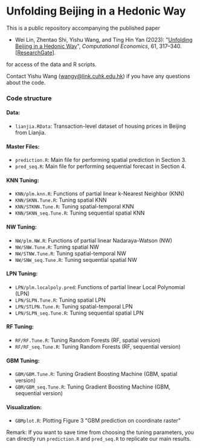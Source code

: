 # Unfolding Beijing in a Hedonic Way

This is a public repository accompanying the published paper
* Wei Lin, Zhentao Shi, Yishu Wang, and Ting Hin Yan (2023): "[Unfolding Beijing in a Hedonic Way](https://link.springer.com/article/10.1007/s10614-021-10209-3)",  *Computational Economics*, 61, 317–340. [[ResearchGate](https://www.researchgate.net/publication/339551353_Unfolding_Beijing_in_a_Hedonic_Way)].

for access of the data and R scripts. 

Contact Yishu Wang ([wangy@link.cuhk.edu.hk](wangy@link.cuhk.edu.hk)) if you have any questions about the code.

### Code structure

#### Data:
* `lianjia.RData`: Transaction-level dataset of housing prices in Beijing from Lianjia.

#### Master Files:
* `prediction.R`: Main file for performing spatial prediction in Section 3.
* `pred_seq.R`: Main file for performing sequential forecast in Section 4.

#### KNN Tuning: 

* `KNN/plm.knn.R`: Functions of partial linear k-Nearest Neighbor (KNN)
* `KNN/SKNN.Tune.R`: Tuning spatial KNN
* `KNN/STKNN.Tune.R`: Tuning spatial-temporal KNN
* `KNN/SKNN_seq.Tune.R`: Tuning sequential spatial KNN

#### NW Tuning: 

* `NW/plm.NW.R`: Functions of partial linear Nadaraya-Watson (NW)
* `NW/SNW.Tune.R`: Tuning spatial NW
* `NW/STNW.Tune.R`: Tuning spatial-temporal NW
* `NW/SNW_seq.Tune.R`: Tuning sequential spatial NW

#### LPN Tuning: 

* `LPN/plm.localpoly.pred`: Functions of partial linear Local Polynomial (LPN)
* `LPN/SLPN.Tune.R`: Tuning spatial LPN
* `LPN/STLPN.Tune.R`: Tuning spatial-temporal LPN
* `LPN/SLPN_seq.Tune.R`: Tuning sequential spatial LPN

#### RF Tuning:

* `RF/RF.Tune.R`: Tuning Random Forests (RF, spatial version)
* `RF/RF_seq.Tune.R`: Tuning Random Forests (RF, sequential version)

#### GBM Tuning:

* `GBM/GBM.Tune.R`: Tuning Gradient Boosting Machine (GBM, spatial version)
* `GBM/GBM_seq.Tune.R`: Tuning Gradient Boosting Machine (GBM, sequential version)

#### Visualization:
* `GBMplot.R`: Plotting Figure 3 "GBM prediction on coordinate raster"

Remark: If you want to save time from choosing the tuning parameters, you can directly run `prediction.R` and `pred_seq.R` to replicate our main results. 

